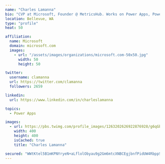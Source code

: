 ```yaml
---
name: "Charles Lamanna"
bio: "CVP at Microsoft, Founder @ MetricsHub. Works on Power Apps, Power Automate, Power Virtual Agent, Common Data Service and Dynamics 365."
location: Bellevue, WA
type: "profile"
heat: 50

affiliation:
  name: Microsoft
  domain: microsoft.com
  images:
    - url: "/assets/images/organizations/microsoft.com-50x50.jpg"
      width: 50
      height: 50

twitter:
  username: clamanna
  url: https://twitter.com/clamanna
  followers: 2659

linkedin:
  url: https://www.linkedin.com/in/charleslamanna

topics:
  - Power Apps

images:
  - url: https://pbs.twimg.com/profile_images/1263202626922876928/g6qGbHZ-_400x400.jpg
    width: 400
    height: 400
    isCached: true
    title: "Charles Lamanna"

secured: "WWtKtel5B1mKPNYryeN+aLflolObyau9g2Gm6mtcXNBCEgjbnfPidUW4RbppSQAIwgOC8OULJqGBPXFZcna25uxqeYu7UN/SsqFd4ztfEZDkPkDNtVtnGBud5HBmpXzC47MvtU1+XQH2k/2/XHpTHh0+JaByySDb7kTdT+iI3XK3/tPBlqXITTRcZuLqvBrlBpbmWPBy/ll3Hk/oB9FsrUCtt6lkU1hhKrrhF4SamSMSe8KBq659wuwkAaLv0dFt+9nLg8M1rKieuLnimDXmM8vJLlIHCsHNE+T1mVvbYZYimDFqwivYTJL3jf3PkLVK7QSnKlJt+doJWiiSwLodMTHVIKJ/DG4XnPtxRNVur4BSh+v/XH4rj9VZ+FEoDCMeN+jomrN5MhEazEDGNEGidLcVZqKrqUu/cJeyefXfr4U=;xDe8FDpIWeIujrGLTFZ5Dw=="
---
```


